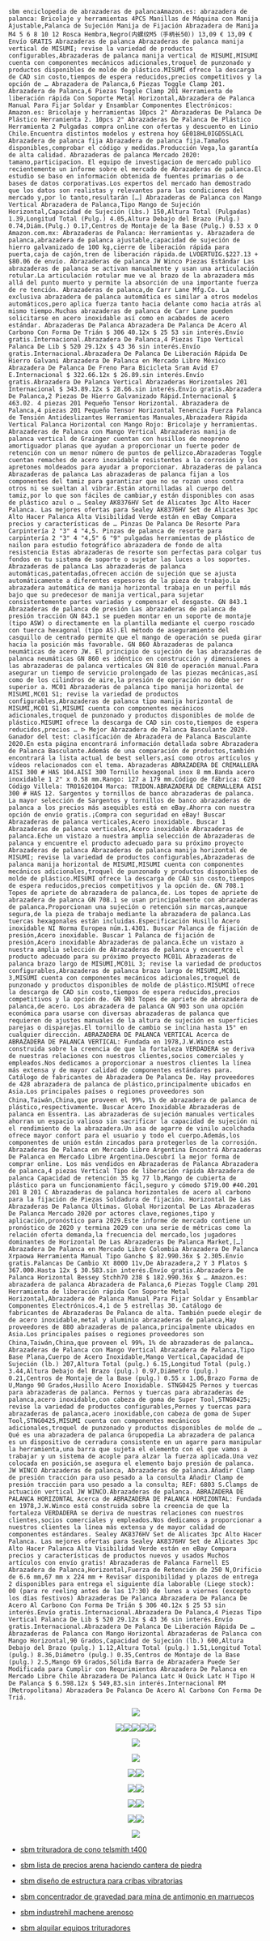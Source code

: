 
```
sbm enciclopedia de abrazaderas de palancaAmazon.es: abrazadera de palanca: Bricolaje y herramientas 4PCS Manillas de Máquina con Manija Ajustable,Palanca de Sujeción Manija de Fijación Abrazadera de Manija M4 5 6 8 10 12 Rosca Hembra,Negro(内螺纹M5（手柄长50）) 13,09 € 13,09 € Envío GRATIS Abrazaderas de palanca Abrazaderas de palanca manija vertical de MISUMI; revise la variedad de productos configurables,Abrazaderas de palanca manija vertical de MISUMI,MISUMI cuenta con componentes mecánicos adicionales,troquel de punzonado y productos disponibles de molde de plástico.MISUMI ofrece la descarga de CAD sin costo,tiempos de espera reducidos,precios competitivos y la opción de … Abrazadera de Palanca,6 Piezas Toggle Clamp 201. Abrazadera de Palanca,6 Piezas Toggle Clamp 201 Herramienta de liberación rápida Con Soporte Metal Horizontal,Abrazadera de Palanca Manual Para Fijar Soldar y Ensamblar Componentes Electrónicos: Amazon.es: Bricolaje y herramientas 10pcs 2" Abrazaderas De Palanca De Plástico Herramienta 2. 10pcs 2" Abrazaderas De Palanca De Plástico Herramienta 2 Pulgadas compra online con ofertas y descuento en Linio Chile.Encuentra distintos modelos y estrena hoy GE018HL0IGD5SLACL Abrazadera de palanca fija Abrazadera de palanca fija.Tamaños disponibles,comprobar el código y medidas.Producción Vega,la garantía de alta calidad. Abrazaderas de palanca Mercado 2020: tamano,participacion. El equipo de investigacion de mercado publico recientemente un informe sobre el mercado de Abrazaderas de palanca.El estudio se baso en información obtenida de fuentes primarias o de bases de datos corporativas.Los expertos del mercado han demostrado que los datos son realistas y relevantes para las condiciones del mercado y,por lo tanto,resultarán […] Abrazaderas de Palanca con Mango Vertical Abrazadera de Palanca,Tipo Mango de Sujeción Horizontal,Capacidad de Sujeción (Lbs.) 150,Altura Total (Pulgadas) 1.39,Longitud Total (Pulg.) 4.05,Altura Debajo del Brazo (Pulg.) 0.74,Diám.(Pulg.) 0.17,Centros de Montaje de la Base (Pulg.) 0.53 x 0 Amazon.com.mx: Abrazaderas de Palanca: Herramientas y. Abrazadera de palanca,abrazadera de palanca ajustable,capacidad de sujeción de hierro galvanizado de 100 kg,cierre de liberación rápida para puerta,caja de cajón,tren de liberación rápida.de LVOERTUIG.$227.13 + $80.06 de envío. Abrazaderas de palanca JW Winco Piezas Estándar Las abrazaderas de palanca se activan manualmente y usan una articulación rotular.La articulación rotular mue ve al brazo de la abrazadera más allá del punto muerto y permite la absorción de una importante fuerza de re tención. Abrazaderas de palanca,de Carr Lane Mfg.Co. La exclusiva abrazadera de palanca automática es similar a otros modelos automáticos,pero aplica fuerza tanto hacia delante como hacia atrás al mismo tiempo.Muchas abrazaderas de palanca de Carr Lane pueden solicitarse en acero inoxidable así como en acabados de acero estándar. Abrazaderas De Palanca Abrazadera De Palanca De Acero Al Carbono Con Forma De Trián $ 306 40.12x $ 25 53 sin interés.Envío gratis.Internacional.Abrazadera De Palanca,4 Piezas Tipo Vertical Palanca De Lib $ 520 29.12x $ 43 36 sin interés.Envío gratis.Internacional.Abrazadera De Palanca De Liberación Rápida De Hierro Galvani Abrazadera De Palanca en Mercado Libre México Abrazadera De Palanca De Freno Para Bicicleta Sram Avid E7 E.Internacional $ 322.66.12x $ 26.89.sin interés.Envío gratis.Abrazadera De Palanca Vertical Abrazaderas Horizontales 201 Internacional $ 343.89.12x $ 28.66.sin interés.Envío gratis.Abrazadera De Palanca,2 Piezas De Hierro Galvanizado Rápid.Internacional $ 463.02. 4 piezas 201 Pequeño Tensor Horizontal. Abrazadera de Palanca,4 piezas 201 Pequeño Tensor Horizontal Tenencia Fuerza Palanca de Tensión Antideslizantes Herramientas Manuales,Abrazadera Rápida Vertical Palanca Horizontal con Mango Rojo: Bricolaje y herramientas. Abrazaderas de Palanca con Mango Vertical Abrazaderas manija de palanca vertical de Grainger cuentan con husillos de neopreno amortiguador planas que ayudan a proporcionar un fuerte poder de retención con un menor número de puntos de pellizco.Abrazaderas Toggle cuentan remaches de acero inoxidable resistentes a la corrosión y los apretones moldeados para ayudar a proporcionar. Abrazaderas de palanca Abrazaderas de palanca Las abrazaderas de palanca fijan a los componentes del tamiz para garantizar que no se rozan unos contra otros ni se sueltan al vibrar.Están atornilladas al cuerpo del tamiz,por lo que son fáciles de cambiar,y están disponibles con asas de plástico azul o … Sealey AK8376HV Set de Alicates 3pc Alto Hacer Palanca. Las mejores ofertas para Sealey AK8376HV Set de Alicates 3pc Alto Hacer Palanca Alta Visibilidad Verde están en eBay Compara precios y características de … Pinzas De Palanca De Resorte Para Carpintería 2 "3" 4 "4,5. Pinzas de palanca de resorte para carpintería 2 "3" 4 "4,5" 6 "9" pulgadas herramientas de plástico de nailon para estudio fotográfico abrazadera de fondo de alta resistencia Estas abrazaderas de resorte son perfectas para colgar tus fondos en tu sistema de soporte o sujetar las luces a los soportes. Abrazaderas de palanca Las abrazaderas de palanca automáticas,patentadas,ofrecen acción de sujeción que se ajusta automáticamente a diferentes espesores de la pieza de trabajo.La abrazadera automática de manija horizontal trabaja en un perfil más bajo que su predecesor de manija vertical,para sujetar consistentemente partes variadas y compensar el desgaste. GN 843.1 Abrazaderas de palanca de presión Las abrazaderas de palanca de presión tracción GN 843.1 se pueden montar en un soporte de montaje (tipo ASW) o directamente en la plantilla mediante el cuerpo roscado con tuerca hexagonal (tipo AS).El método de aseguramiento del casquillo de centrado permite que el mango de operación se pueda girar hacia la posición más favorable. GN 860 Abrazaderas de palanca neumáticas de acero JW. El principio de sujeción de las abrazaderas de palanca neumáticas GN 860 es idéntico en construcción y dimensiones a las abrazaderas de palanca verticales GN 810 de operación manual.Para asegurar un tiempo de servicio prolongado de las piezas mecánicas,así como de los cilindros de aire,la presión de operación no debe ser superior a. MC01 Abrazaderas de palanca tipo manija horizontal de MISUMI,MC01 S1; revise la variedad de productos configurables,Abrazaderas de palanca tipo manija horizontal de MISUMI,MC01 S1,MISUMI cuenta con componentes mecánicos adicionales,troquel de punzonado y productos disponibles de molde de plástico.MISUMI ofrece la descarga de CAD sin costo,tiempos de espera reducidos,precios … ᐅ Mejor Abrazadera de Palanca Basculante 2020. Ganador del test: clasificación de Abrazadera de Palanca Basculante 2020.En esta página encontrará información detallada sobre Abrazadera de Palanca Basculante.Además de una comparación de productos,también encontrará la lista actual de best sellers,así como otros artículos y vídeos relacionados con el tema. Abrazaderas ABRAZADERA DE CREMALLERA AISI 300 # HAS 104.AISI 300 Tornillo hexagonal inox 8 mm.Banda acero inoxidable 1 2" x 0.58 mm.Rango: 127 a 179 mm.Código de fábrica: 620 Código Villela: TR01620104 Marca: TRIDON.ABRAZADERA DE CREMALLERA AISI 300 # HAS 12. Sargentos y tornillos de banco abrazaderas de palanca. La mayor selección de Sargentos y tornillos de banco abrazaderas de palanca a los precios más asequibles está en eBay.Ahorra con nuestra opción de envío gratis.¡Compra con seguridad en eBay! Buscar Abrazaderas de palanca verticales,Acero inoxidable. Buscar 1 Abrazaderas de palanca verticales,Acero inoxidable Abrazaderas de palanca.Eche un vistazo a nuestra amplia selección de Abrazaderas de palanca y encuentre el producto adecuado para su próximo proyecto Abrazaderas de palanca Abrazaderas de palanca manija horizontal de MISUMI; revise la variedad de productos configurables,Abrazaderas de palanca manija horizontal de MISUMI,MISUMI cuenta con componentes mecánicos adicionales,troquel de punzonado y productos disponibles de molde de plástico.MISUMI ofrece la descarga de CAD sin costo,tiempos de espera reducidos,precios competitivos y la opción de. GN 708.1 Topes de apriete de abrazadera de palanca,de. Los topes de apriete de abrazadera de palanca GN 708.1 se usan principalmente con abrazaderas de palanca.Proporcionan una sujeción o retención sin marcas,aunque segura,de la pieza de trabajo mediante la abrazadera de palanca.Las tuercas hexagonales están incluidas.Especificación Husillo Acero inoxidable NI Norma Europea núm.1.4301. Buscar Palanca de fijación de presión,Acero inoxidable. Buscar 1 Palanca de fijación de presión,Acero inoxidable Abrazaderas de palanca.Eche un vistazo a nuestra amplia selección de Abrazaderas de palanca y encuentre el producto adecuado para su próximo proyecto MC01L Abrazaderas de palanca brazo largo de MISUMI,MC01L 3; revise la variedad de productos configurables,Abrazaderas de palanca brazo largo de MISUMI,MC01L 3,MISUMI cuenta con componentes mecánicos adicionales,troquel de punzonado y productos disponibles de molde de plástico.MISUMI ofrece la descarga de CAD sin costo,tiempos de espera reducidos,precios competitivos y la opción de. GN 903 Topes de apriete de abrazadera de palanca,de acero. Los abrazadera de palanca GN 903 son una opción económica para usarse con diversas abrazaderas de palanca que requieren de ajustes manuales de la altura de sujeción en superficies parejas o disparejas.El tornillo de cambio se inclina hasta 15° en cualquier dirección. ABRAZADERA DE PALANCA VERTICAL Acerca de ABRAZADERA DE PALANCA VERTICAL: Fundada en 1978,J.W.Winco está construida sobre la creencia de que la fortaleza VERDADERA se deriva de nuestras relaciones con nuestros clientes,socios comerciales y empleados.Nos dedicamos a proporcionar a nuestros clientes la línea más extensa y de mayor calidad de componentes estándares para. Catálogo de fabricantes de Abrazadera De Palanca De. Hay proveedores de 428 abrazadera de palanca de plástico,principalmente ubicados en Asia.Los principales países o regiones proveedores son China,Taiwán,China,que proveen el 99%，1% de abrazadera de palanca de plástico,respectivamente. Buscar Acero Inoxidable Abrazaderas de palanca en Essentra. Las abrazaderas de sujeción manuales verticales ahorran un espacio valioso sin sacrificar la capacidad de sujeción ni el rendimiento de la abrazadera.Un asa de agarre de vinilo acolchada ofrece mayor confort para el usuario y todo el cuerpo.Además,los componentes de unión están zincados para protegerlos de la corrosión. Abrazaderas De Palanca en Mercado Libre Argentina Encontrá Abrazaderas De Palanca en Mercado Libre Argentina.Descubrí la mejor forma de comprar online. Los más vendidos en Abrazaderas de Palanca Abrazadera de palanca,4 piezas Vertical Tipo de liberación rápida Abrazadera de palanca Capacidad de retención 35 kg 77 lb,Mango de cubierta de plástico para un funcionamiento fácil,seguro y cómodo $719.00 #40.201 201 B 201 C Abrazaderas de palanca horizontales de acero al carbono para la fijación de Piezas Soldadura de fijación. Horizontal De Las Abrazaderas De Palanca Últimas. Global Horizontal De Las Abrazaderas De Palanca Mercado 2020 por actores clave,regiones,tipo y aplicación,pronóstico para 2029.Este informe de mercado contiene un pronóstico de 2020 y termina 2029 con una serie de métricas como la relación oferta demanda,la frecuencia del mercado,los jugadores dominantes de Horizontal De Las Abrazaderas De Palanca Market,[…] Abrazadera De Palanca en Mercado Libre Colombia Abrazadera De Palanca Xrpaowa Herramienta Manual Tipo Gancho $ 82.990.36x $ 2.305.Envío gratis.Palancas De Cambio Xt 8000 11v,De Abrazadera,2 Y 3 Platos $ 367.000.Hasta 12x $ 30.583.sin interés.Envío gratis.Abrazadera De Palanca Horizontal Bessey Stchh70 238 $ 182.990.36x $ … Amazon.es: abrazadera de palanca Abrazadera de Palanca,6 Piezas Toggle Clamp 201 Herramienta de liberación rápida Con Soporte Metal Horizontal,Abrazadera de Palanca Manual Para Fijar Soldar y Ensamblar Componentes Electrónicos.4,1 de 5 estrellas 30. Catálogo de fabricantes de Abrazaderas De Palanca de alta. También puede elegir de de acero inoxidable,metal y aluminio abrazaderas de palanca,Hay proveedores de 880 abrazaderas de palanca,principalmente ubicados en Asia.Los principales países o regiones proveedores son China,Taiwán,China,que proveen el 99%，1% de abrazaderas de palanca… Abrazaderas de Palanca con Mango Vertical Abrazadera de Palanca,Tipo Base Plana,Cuerpo de Acero Inoxidable,Mango Vertical,Capacidad de Sujeción (lb.) 207,Altura Total (pulg.) 6.15,Longitud Total (pulg.) 3.44,Altura Debajo del Brazo (pulg.) 0.97,Diámetro (pulg.) 0.21,Centros de Montaje de la Base (pulg.) 0.55 x 1.06,Brazo Forma de U,Mango 90 Grados,Husillo Acero Inoxidable. STNG0425 Pernos y tuercas para abrazaderas de palanca. Pernos y tuercas para abrazaderas de palanca,acero inoxidable,con cabeza de goma de Super Tool,STNG0425; revise la variedad de productos configurables,Pernos y tuercas para abrazaderas de palanca,acero inoxidable,con cabeza de goma de Super Tool,STNG0425,MISUMI cuenta con componentes mecánicos adicionales,troquel de punzonado y productos disponibles de molde de … Qué es una abrazadera de palanca Grupopedia La abrazadera de palanca es un dispositivo de cerradura consistente en un agarre para manipular la herramienta,una barra que sujeta el elemento con el que vamos a trabajar y un sistema de acople para alzar la fuerza aplicada.Una vez colocada en posición,se asegura el elemento bajo presión de palanca. JW WINCO Abrazaderas de palanca, Abrazaderas de palanca.Añadir Clamp de presión tracción para uso pesado a la consulta Añadir Clamp de presión tracción para uso pesado a la consulta; REF: 6803 S.Clamps de actuación vertical JW WINCO.Abrazaderas de palanca. ABRAZADERA DE PALANCA HORIZONTAL Acerca de ABRAZADERA DE PALANCA HORIZONTAL: Fundada en 1978,J.W.Winco está construida sobre la creencia de que la fortaleza VERDADERA se deriva de nuestras relaciones con nuestros clientes,socios comerciales y empleados.Nos dedicamos a proporcionar a nuestros clientes la línea más extensa y de mayor calidad de componentes estándares. Sealey AK8376HV Set de Alicates 3pc Alto Hacer Palanca. Las mejores ofertas para Sealey AK8376HV Set de Alicates 3pc Alto Hacer Palanca Alta Visibilidad Verde están en eBay Compara precios y características de productos nuevos y usados Muchos artículos con envío gratis! Abrazaderas de Palanca Farnell ES Abrazadera de Palanca,Horizontal,Fuerza de Retención de 250 N,Orificio de 6.6 mm,67 mm x 224 mm + Revisar disponibilidad y plazos de entrega 2 disponibles para entrega el siguiente día laborable (Liege stock): 00 (para re reeling antes de las 17:30) de lunes a viernes (excepto los días festivos) Abrazaderas De Palanca Abrazadera De Palanca De Acero Al Carbono Con Forma De Trián $ 306 40.12x $ 25 53 sin interés.Envío gratis.Internacional.Abrazadera De Palanca,4 Piezas Tipo Vertical Palanca De Lib $ 520 29.12x $ 43 36 sin interés.Envío gratis.Internacional.Abrazadera De Palanca De Liberación Rápida De … Abrazaderas de Palanca con Mango Horizontal Abrazaderas de Palanca con Mango Horizontal,90 Grados,Capacidad de Sujeción (lb.) 600,Altura Debajo del Brazo (pulg.) 1.12,Altura Total (pulg.) 1.51,Longitud Total (pulg.) 8.36,Diámetro (pulg.) 0.35,Centros de Montaje de la Base (pulg.) 2.5,Mango 69 Grados,Sólida Barra de Abrazadera Puede Ser Modificada para Cumplir con Requrimientos Abrazadera De Palanca en Mercado Libre Chile Abrazadera De Palanca Latc H Quick Latc H Tipo H De Palanca $ 6.598.12x $ 549,83.sin interés.Internacional RM (Metropolitana) Abrazadera De Palanca De Acero Al Carbono Con Forma De Triá. 
```

<div align="center">

<a href="https://es-crusher.shibang-china.com/github&k=sbm+enciclopedia+de+abrazaderas+de+palanca"><img src="https://static.shibang-china.com/es/crusher/logo.jpg"></a>

<a href="https://es-crusher.shibang-china.com/github&k=sbm+enciclopedia+de+abrazaderas+de+palanca"><img src="https://static.shibang-china.com/es/crusher/index.jpg"></a><a href="https://es-crusher.shibang-china.com/material.htmlgithub&k=sbm+enciclopedia+de+abrazaderas+de+palanca"><img src="https://static.shibang-china.com/es/crusher/material.jpg"></a><a href="https://es-crusher.shibang-china.com/application.htmlgithub&k=sbm+enciclopedia+de+abrazaderas+de+palanca"><img src="https://static.shibang-china.com/es/crusher/application.jpg"></a><a href="https://es-crusher.shibang-china.com/aboutus.htmlgithub&k=sbm+enciclopedia+de+abrazaderas+de+palanca"><img src="https://static.shibang-china.com/es/crusher/aboutus.jpg"></a><a href="https://es-crusher.shibang-china.com/contact.htmlgithub&k=sbm+enciclopedia+de+abrazaderas+de+palanca"><img src="https://static.shibang-china.com/es/crusher/contact.jpg"></a>

<a href="https://es-crusher.shibang-china.com/github&k=sbm+enciclopedia+de+abrazaderas+de+palanca"><img src="https://static.shibang-china.com/es/crusher/banner.jpg"></a>

<a href="https://swt.shibang-china.com/github&k=sbm+enciclopedia+de+abrazaderas+de+palanca"><img src="https://static.shibang-china.com/es/crusher/text.jpg"></a>

<a href="https://swt.shibang-china.com/github&k=sbm+enciclopedia+de+abrazaderas+de+palanca"><img src="https://static.shibang-china.com/es/crusher/chat.jpg"></a><a href="https://es-crusher.shibang-china.com/contact.htmlgithub&k=sbm+enciclopedia+de+abrazaderas+de+palanca"><img src="https://static.shibang-china.com/es/crusher/message.jpg"></a>

<a href="https://es-crusher.shibang-china.com/products/pe.htmlgithub&k=sbm+enciclopedia+de+abrazaderas+de+palanca"><img src="https://static.shibang-china.com/es/crusher/pe.jpg"></a><a href="https://es-crusher.shibang-china.com/products/pf.htmlgithub&k=sbm+enciclopedia+de+abrazaderas+de+palanca"><img src="https://static.shibang-china.com/es/crusher/pf.jpg"></a>

<a href="https://es-crusher.shibang-china.com/products/hpt.htmlgithub&k=sbm+enciclopedia+de+abrazaderas+de+palanca"><img src="https://static.shibang-china.com/es/crusher/hpt.jpg"></a><a href="https://es-crusher.shibang-china.com/products/vsi.htmlgithub&k=sbm+enciclopedia+de+abrazaderas+de+palanca"><img src="https://static.shibang-china.com/es/crusher/vsi.jpg"></a>

<a href="https://es-crusher.shibang-china.com/products/klv.htmlgithub&k=sbm+enciclopedia+de+abrazaderas+de+palanca"><img src="https://static.shibang-china.com/es/crusher/klv.jpg"></a><a href="https://es-crusher.shibang-china.com/products/portable.htmlgithub&k=sbm+enciclopedia+de+abrazaderas+de+palanca"><img src="https://static.shibang-china.com/es/crusher/portable.jpg"></a>

<a href="https://swt.shibang-china.com/github&k=sbm+enciclopedia+de+abrazaderas+de+palanca"><img src="https://static.shibang-china.com/es/crusher/case.jpg"></a>

</div>


* [sbm trituradora de cono telsmith t400](sbm%20trituradora%20de%20cono%20telsmith%20t400.md)

* [sbm lista de precios arena haciendo cantera de piedra](sbm%20lista%20de%20precios%20arena%20haciendo%20cantera%20de%20piedra.md)

* [sbm diseño de estructura para cribas vibratorias](sbm%20dise%C3%B1o%20de%20estructura%20para%20cribas%20vibratorias.md)

* [sbm concentrador de gravedad para mina de antimonio en marruecos](sbm%20concentrador%20de%20gravedad%20para%20mina%20de%20antimonio%20en%20marruecos.md)

* [sbm industrehil machene arenoso](sbm%20industrehil%20machene%20arenoso.md)

* [sbm alquilar equipos trituradores](sbm%20alquilar%20equipos%20trituradores.md)